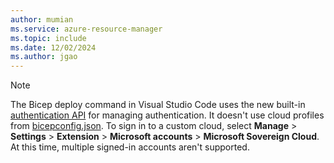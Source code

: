 ```yaml
---
author: mumian
ms.service: azure-resource-manager
ms.topic: include
ms.date: 12/02/2024
ms.author: jgao
---
```


> [!NOTE]
> The Bicep deploy command in Visual Studio Code uses the new built-in [authentication API](https://code.visualstudio.com/api/references/vscode-api#authentication) for managing authentication. It doesn't use cloud profiles from [bicepconfig.json](../articles/azure-resource-manager/bicep/bicep-config-modules.md#configure-profiles-and-credentials).
> To sign in to a custom cloud, select **Manage** > **Settings** > **Extension** > **Microsoft accounts** > **Microsoft Sovereign Cloud**. At this time, multiple signed-in accounts aren't supported.
